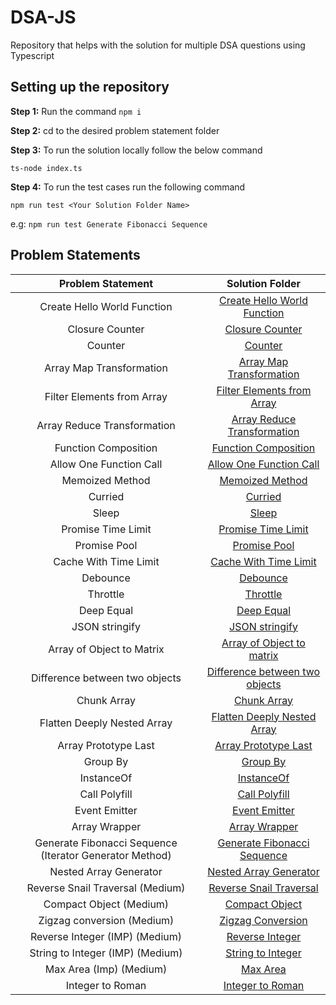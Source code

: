 # DSA-JS

Repository that helps with the solution for multiple DSA questions using Typescript

## Setting up the repository

**Step 1:** Run the command `npm i`

**Step 2:** cd to the desired problem statement folder

**Step 3:** To run the solution locally follow the below command

`ts-node index.ts`

**Step 4:** To run the test cases run the following command

`npm run test <Your Solution Folder Name>`

e.g: `npm run test Generate Fibonacci Sequence`

## Problem Statements

|                    Problem Statement                    |                              Solution Folder                               |
| :-----------------------------------------------------: | :------------------------------------------------------------------------: |
|               Create Hello World Function               |    [Create Hello World Function](./Create%20Hello%20World%20Function/)     |
|                     Closure Counter                     |                   [Closure Counter](./Closure-Counter/)                    |
|                         Counter                         |                           [Counter](./Counter/)                            |
|                Array Map Transformation                 |        [Array Map Transformation](./Array%20Map%20Transformation/)         |
|               Filter Elements from Array                |     [Filter Elements from Array](./Filter%20Elements%20from%20Array/)      |
|               Array Reduce Transformation               |     [Array Reduce Transformation](./Array%20Reduce%20Transformation/)      |
|                  Function Composition                   |             [Function Composition](./Function%20Composition/)              |
|                 Allow One Function Call                 |        [Allow One Function Call](./Allow%20One%20Function%20Call/)         |
|                     Memoized Method                     |                 [Memoized Method](./Memoized%20Function/)                  |
|                         Curried                         |                           [Curried](./Curried/)                            |
|                          Sleep                          |                             [Sleep](./Sleep/)                              |
|                   Promise Time Limit                    |              [Promise Time Limit](./Promise%20Time%20Limit/)               |
|                      Promise Pool                       |                     [Promise Pool](./Promise%20Pool/)                      |
|                  Cache With Time Limit                  |          [Cache With Time Limit](./Cache%20With%20Time%20Limit/)           |
|                        Debounce                         |                          [Debounce](./Debounce/)                           |
|                        Throttle                         |                          [Throttle](./Throttle/)                           |
|                       Deep Equal                        |                      [Deep Equal](./Deeply%20Equal/)                       |
|                     JSON stringify                      |                    [JSON stringify](./JSON%20Stringfy/)                    |
|                Array of Object to Matrix                |     [Array of Object to matrix](./Array%20Of%20Object%20to%20Matrix/)      |
|             Difference between two objects              | [Difference between two objects](./Differences%20Between%20Two%20Objects/) |
|                       Chunk Array                       |                      [Chunk Array](./Chunk%20Array/)                       |
|               Flatten Deeply Nested Array               |    [Flatten Deeply Nested Array](./Flatten%20Deeply%20Nested%20Array/)     |
|                  Array Prototype Last                   |            [Array Prototype Last](./Array%20Prototype%20Last/)             |
|                        Group By                         |                         [Group By](./Group%20By/)                          |
|                       InstanceOf                        |                        [InstanceOf](./InstanceOf/)                         |
|                      Call Polyfill                      |                    [Call Polyfill](./Call%20Polyfill/)                     |
|                      Event Emitter                      |                    [Event Emitter](./Event%20Emitter/)                     |
|                      Array Wrapper                      |                    [Array Wrapper](./Array%20Wrapper/)                     |
| Generate Fibonacci Sequence (Iterator Generator Method) |     [Generate Fibonacci Sequence](./Generate%20Fibonacci%20Sequence/)      |
|                 Nested Array Generator                  |          [Nested Array Generator](./Nested%20Array%20Generator/)           |
|            Reverse Snail Traversal (Medium)             |           [Reverse Snail Traversal](./Reverse-Snail-Traversal/)            |
|                 Compact Object (Medium)                 |                   [Compact Object](./Compact%20Object/)                    |
|               Zigzag conversion (Medium)                |                [Zigzag Conversion](./Zigzag%20Conversion/)                 |
|             Reverse Integer (IMP) (Medium)              |                  [Reverse Integer](./Reverse%20Integer/)                   |
|            String to Integer (IMP) (Medium)             |               [String to Integer](./String%20to%20Integer/)                |
|                 Max Area (Imp) (Medium)                 |                         [Max Area](./Max%20Area/)                          |
|                    Integer to Roman                     |                  [Integer to Roman](./Integer-to-Roman/)                   |
